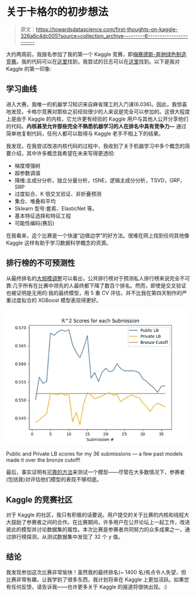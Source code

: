 # 关于卡格尔的初步想法

> 原文：<https://towardsdatascience.com/first-thoughts-on-kaggle-326a6c4dc005?source=collection_archive---------6----------------------->

大约两周前，我报名参加了我的第一个 Kaggle 竞赛，即[梅赛德斯-奔驰绿色制造竞赛](https://www.kaggle.com/c/mercedes-benz-greener-manufacturing)。我的代码可以在[这里](https://github.com/yangalexandery/kaggle-mercedes-benz)找到，我尝试的日志可以在[这里](https://medium.com/@alex_yang/first-attempts-at-kaggle-bf6f8e778357)找到。以下是我对 Kaggle 的第一印象:

## 学习曲线

进入大赛，我唯一的机器学习知识来自麻省理工的入门课(6.036)。因此，我惊喜地发现，卡格尔竞赛对那些之前经验很少的人来说是完全可以参加的。这很大程度上是由于 Kaggle 的内核，它允许更有经验的 Kaggle 用户与其他人公开分享他们的代码。**内核甚至允许那些完全不熟悉机器学习的人在排名中具有竞争力—** 通过简单地复制代码，任何人都可以取得与 Kaggle 老手不相上下的结果。

我发现，在我尝试改进内核代码的过程中，我收到了关于机器学习中多个概念的简要介绍，其中许多概念我希望在未来写得更透彻:

*   梯度增强树
*   超参数调谐
*   降维:主成分分析，独立分量分析，tSNE，逻辑主成分分析，TSVD，GRP，SRP
*   过度拟合、K 倍交叉验证、非折叠预测
*   集合、堆叠和平均
*   Sklearn 型号:套索、ElasticNet 等。
*   基本特征选择和特征工程
*   可能性编码(赛后)

在我看来，这个比赛是一个快速“边做边学”的好方法。很难在网上找到任何其他像 Kaggle 这样有助于学习数据科学概念的资源。

## 排行榜的不可预测性

从最终排名的[大规模调整](https://www.kaggle.com/c/mercedes-benz-greener-manufacturing/leaderboard)可以看出，公共排行榜对于预测私人排行榜来说完全不可靠:几乎所有在比赛中领先的人最终都下降了数百个排名。然而，即使是交叉验证也被证明是无用的:我的最终模型，用 5 重 CV 评估，并不比我在第四天制作的严重过度拟合的 XGBoost 模型表现得更好。

![](img/e427ca29da4a25fcb45d42b88a8494e3.png)

Public and Private LB scores for my 36 submissions — a few past models made it over the bronze cutoff!

最后，事实证明有[可靠的方法](https://www.kaggle.com/c/mercedes-benz-greener-manufacturing/discussion/36136)来测试一个模型——尽管在大多数情况下，参赛者(包括我)对评估他们模型的表现不够彻底。

## Kaggle 的竞赛社区

对于 Kaggle 的社区，我只有积极的话要说。用户提交的关于比赛的内核和线程大大鼓励了参赛者之间的合作。在比赛期间，许多用户在公开论坛上一起工作，改进彼此的模型并讨论数据集的属性。本次比赛是参赛者共同努力的众多成果之一，通过排行榜探测，从测试数据集中发现了 32 个 y 值。

## 结论

我发现参加这次比赛非常愉快！虽然我的最终排名(~ 1400 名)有点令人失望，但比赛非常有趣，让我学到了很多东西，我计划将来在 Kaggle 上更加活跃。如果您有任何反馈，请告诉我——也许更多关于 Kaggle 的报道将很快出现。:)